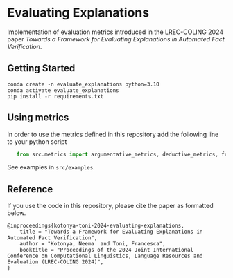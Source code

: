 # Evaluating Explanations
Implementation of evaluation metrics introduced in the LREC-COLING 2024 paper 
*Towards a Framework for Evaluating Explanations in Automated Fact Verification*.



## Getting Started

```commandline
conda create -n evaluate_explanations python=3.10
conda activate evaluate_explanations
pip install -r requirements.txt
```

## Using metrics

In order to use the metrics defined in this repository add the following line to your python script
```python 
   from src.metrics import argumentative_metrics, deductive_metrics, freeform_metrics
```

See examples in `src/examples`.


## Reference

If you use the code in this repository, please cite the paper as formatted below.

```
@inproceedings{kotonya-toni-2024-evaluating-explanations,
    title = "Towards a Framework for Evaluating Explanations in Automated Fact Verification",
    author = "Kotonya, Neema  and Toni, Francesca",
    booktitle = "Proceedings of the 2024 Joint International Conference on Computational Linguistics, Language Resources and Evaluation (LREC-COLING 2024)",
}
```


 